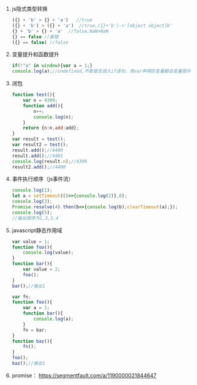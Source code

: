 1. js隐式类型转换

    ```javascript
   ({} + 'b' > {} + 'a')   //true
   ({} + 'b') > ({} + 'a')  //true,({}+'b')->'[object object]b'
   {} + 'b' > {} + 'a'  //false,NaN>NaN
   {} == false //报错
   ({} == false) //false
   ```

2. 变量提升和函数提升

   ```javascript
   if(!"a" in window){var a = 1;}
   console.log(a);//undefined,不断是否进入if语句，用var声明的变量都会变量提升
   ```

3. 闭包

   ```javascript
   function test(){
       var n = 4399;
       function add(){
           n++;
           console.log(n);
       }
       return {n:n,add:add};
   }
   var result = test();
   var result2 = test();
   result.add();//4400
   result.add();//4401
   console.log(result.n);//4399
   result2.add();//4400
   ```

4. 事件执行顺序（js事件流）

   ```javascript
   console.log(1);
   let a = setTimeout(()=>{console.log(2)},0); 
   console.log(3);
   Promise.resolve(4).then(b=>{console.log(b);clearTimeout(a);});
   console.log(5);
   //输出顺序为1,3,5,4
   ```

5. javascript静态作用域

    ```javascript
    var value = 1;
    function foo(){
        console.log(value);
    }
    function bar(){
        var value = 2;
        foo();
    }
    bar();//输出1
    ```

    ```javascript
    var fn;
    function foo(){
        var a = 1;
        function bar(){
            console.log(a);
        }
        fn = bar;
    }
    function baz(){
        fn();
    }
    foo();
    baz();//输出1
    ```

6. promise： https://segmentfault.com/a/1190000021844647
